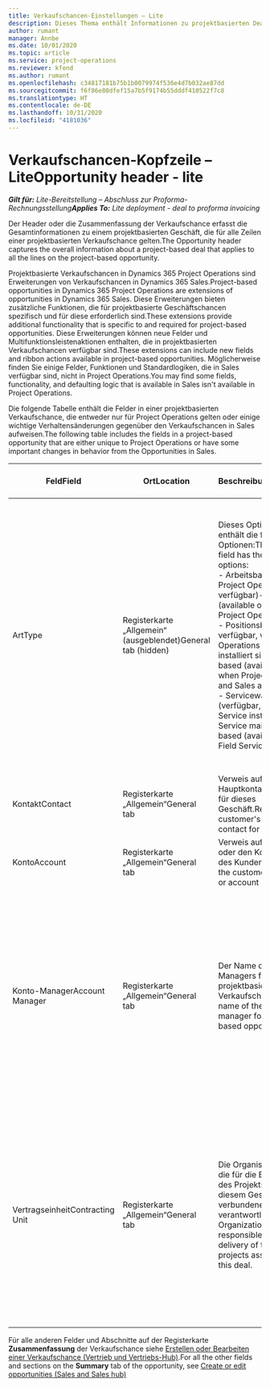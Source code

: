 ```yaml
---
title: Verkaufschancen-Einstellungen – Lite
description: Dieses Thema enthält Informationen zu projektbasierten Deals und projektbasierten Verkaufschancen-Zeilen.
author: rumant
manager: Annbe
ms.date: 10/01/2020
ms.topic: article
ms.service: project-operations
ms.reviewer: kfend
ms.author: rumant
ms.openlocfilehash: c34817181b75b1b0079974f536e4d7b032ae87dd
ms.sourcegitcommit: f6f86e80dfef15a7b5f9174b55dddf410522f7c8
ms.translationtype: HT
ms.contentlocale: de-DE
ms.lasthandoff: 10/31/2020
ms.locfileid: "4181036"
---
```

# <a name="opportunity-header---lite"></a><span data-ttu-id="6a228-103">Verkaufschancen-Kopfzeile – Lite</span><span class="sxs-lookup"><span data-stu-id="6a228-103">Opportunity header - lite</span></span>

<span data-ttu-id="6a228-104">_**Gilt für:** Lite-Bereitstellung – Abschluss zur Proforma-Rechnungsstellung_</span><span class="sxs-lookup"><span data-stu-id="6a228-104">_**Applies To:** Lite deployment - deal to proforma invoicing_</span></span>

<span data-ttu-id="6a228-105">Der Header oder die Zusammenfassung der Verkaufschance erfasst die Gesamtinformationen zu einem projektbasierten Geschäft, die für alle Zeilen einer projektbasierten Verkaufschance gelten.</span><span class="sxs-lookup"><span data-stu-id="6a228-105">The Opportunity header captures the overall information about a project-based deal that applies to all the lines on the project-based opportunity.</span></span>

<span data-ttu-id="6a228-106">Projektbasierte Verkaufschancen in Dynamics 365 Project Operations sind Erweiterungen von Verkaufschancen in Dynamics 365 Sales.</span><span class="sxs-lookup"><span data-stu-id="6a228-106">Project-based opportunities in Dynamics 365 Project Operations are extensions of opportunities in Dynamics 365 Sales.</span></span> <span data-ttu-id="6a228-107">Diese Erweiterungen bieten zusätzliche Funktionen, die für projektbasierte Geschäftschancen spezifisch und für diese erforderlich sind.</span><span class="sxs-lookup"><span data-stu-id="6a228-107">These extensions provide additional functionality that is specific to and required for project-based opportunities.</span></span> <span data-ttu-id="6a228-108">Diese Erweiterungen können neue Felder und Multifunktionsleistenaktionen enthalten, die in projektbasierten Verkaufschancen verfügbar sind.</span><span class="sxs-lookup"><span data-stu-id="6a228-108">These extensions can include new fields and ribbon actions available in project-based opportunities.</span></span> <span data-ttu-id="6a228-109">Möglicherweise finden Sie einige Felder, Funktionen und Standardlogiken, die in Sales verfügbar sind, nicht in Project Operations.</span><span class="sxs-lookup"><span data-stu-id="6a228-109">You may find some fields, functionality, and defaulting logic that is available in Sales isn't available in Project Operations.</span></span>

<span data-ttu-id="6a228-110">Die folgende Tabelle enthält die Felder in einer projektbasierten Verkaufschance, die entweder nur für Project Operations gelten oder einige wichtige Verhaltensänderungen gegenüber den Verkaufschancen in Sales aufweisen.</span><span class="sxs-lookup"><span data-stu-id="6a228-110">The following table includes the fields in a project-based opportunity that are either unique to Project Operations or have some important changes in behavior from the Opportunities in Sales.</span></span>

| <span data-ttu-id="6a228-111">**Feld**</span><span class="sxs-lookup"><span data-stu-id="6a228-111">**Field**</span></span> | <span data-ttu-id="6a228-112">**Ort**</span><span class="sxs-lookup"><span data-stu-id="6a228-112">**Location**</span></span> | <span data-ttu-id="6a228-113">**Beschreibung**</span><span class="sxs-lookup"><span data-stu-id="6a228-113">**Description**</span></span> | <span data-ttu-id="6a228-114">**Downstream-Auswirkungen**</span><span class="sxs-lookup"><span data-stu-id="6a228-114">**Downstream impact**</span></span> |
| --- | --- | --- | --- |
| <span data-ttu-id="6a228-115">Art</span><span class="sxs-lookup"><span data-stu-id="6a228-115">Type</span></span> | <span data-ttu-id="6a228-116">Registerkarte „Allgemein“ (ausgeblendet)</span><span class="sxs-lookup"><span data-stu-id="6a228-116">General tab (hidden)</span></span> | <span data-ttu-id="6a228-117">Dieses Optionssatzfeld enthält die folgenden Optionen:</span><span class="sxs-lookup"><span data-stu-id="6a228-117">This option set field has the following options:</span></span></br><span data-ttu-id="6a228-118">- Arbeitsbasiert (nur bei Project Operations verfügbar)</span><span class="sxs-lookup"><span data-stu-id="6a228-118">- Work-based (available only with Project Operations)</span></span></br><span data-ttu-id="6a228-119">- Positionsbasiert (nur verfügbar, wenn Project Operations und Sales installiert sind)</span><span class="sxs-lookup"><span data-stu-id="6a228-119">- Item-based (available only when Project Operations and Sales are installed)</span></span></br><span data-ttu-id="6a228-120">- Servicewartungsbasiert (verfügbar, wenn Field Service installiert ist)</span><span class="sxs-lookup"><span data-stu-id="6a228-120">- Service maintenance-based (available when Field Service is installed)</span></span> | <span data-ttu-id="6a228-121">Wenn Sie Project Operations verwenden, wird dieser Feldwert automatisch auf **Arbeitsbasiert** festgelegt. Dadurch wird die Verkaufschance als projektbasiert klassifiziert.</span><span class="sxs-lookup"><span data-stu-id="6a228-121">When you use Project Operations, this field value is automatically set to **Work-based** which classifies the Opportunity as project-based.</span></span> <span data-ttu-id="6a228-122">Eine Verkaufschance sollte projektbasiert sein, um alle projektspezifischen Erweiterungen und Funktionen im nachgelagerten Verkaufsprozess für dieses Geschäft zu aktivieren.</span><span class="sxs-lookup"><span data-stu-id="6a228-122">An Opportunity should be project-based to enable all project-specific extensions and functionality in the downstream sales process for this deal.</span></span> |
| <span data-ttu-id="6a228-123">Kontakt</span><span class="sxs-lookup"><span data-stu-id="6a228-123">Contact</span></span> | <span data-ttu-id="6a228-124">Registerkarte „Allgemein“</span><span class="sxs-lookup"><span data-stu-id="6a228-124">General tab</span></span> | <span data-ttu-id="6a228-125">Verweis auf den Hauptkontakt des Kunden für dieses Geschäft.</span><span class="sxs-lookup"><span data-stu-id="6a228-125">Reference to the customer's primary contact for this deal.</span></span> | |
| <span data-ttu-id="6a228-126">Konto</span><span class="sxs-lookup"><span data-stu-id="6a228-126">Account</span></span> | <span data-ttu-id="6a228-127">Registerkarte „Allgemein“</span><span class="sxs-lookup"><span data-stu-id="6a228-127">General tab</span></span> | <span data-ttu-id="6a228-128">Verweis auf die Firma oder den Kontodatensatz des Kunden.</span><span class="sxs-lookup"><span data-stu-id="6a228-128">Reference to the customer's company or account record.</span></span> | |
| <span data-ttu-id="6a228-129">Konto-Manager</span><span class="sxs-lookup"><span data-stu-id="6a228-129">Account Manager</span></span> | <span data-ttu-id="6a228-130">Registerkarte „Allgemein“</span><span class="sxs-lookup"><span data-stu-id="6a228-130">General tab</span></span> | <span data-ttu-id="6a228-131">Der Name des Account Managers für diese projektbasierte Verkaufschance.</span><span class="sxs-lookup"><span data-stu-id="6a228-131">The name of the Account manager for this project-based opportunity.</span></span> | <span data-ttu-id="6a228-132">Der Account Manager ist verantwortlich für die Verwaltung der Beziehung zum Kunden bis zum Abschluss dieses Projekts.</span><span class="sxs-lookup"><span data-stu-id="6a228-132">The Account manager is responsible for managing the relationship with the customer through the completion of this project.</span></span> <span data-ttu-id="6a228-133">Basierend auf dem buchbaren Ressourceneintrag, der an den Account Manager gebunden ist, ist die Vertragseinheit voreingestellt.</span><span class="sxs-lookup"><span data-stu-id="6a228-133">Based on the bookable resource record tied to the Account manager, the contracting unit is defaulted.</span></span> |
| <span data-ttu-id="6a228-134">Vertragseinheit</span><span class="sxs-lookup"><span data-stu-id="6a228-134">Contracting Unit</span></span> | <span data-ttu-id="6a228-135">Registerkarte „Allgemein“</span><span class="sxs-lookup"><span data-stu-id="6a228-135">General tab</span></span> | <span data-ttu-id="6a228-136">Die Organisationseinheit, die für die Bereitstellung des Projekts oder der mit diesem Geschäft verbundenen Projekte verantwortlich ist.</span><span class="sxs-lookup"><span data-stu-id="6a228-136">The Organization unit that is responsible for the delivery of the project or projects associated with this deal.</span></span> | <span data-ttu-id="6a228-137">Die Vertragseinheit ist die Abteilung des Unternehmens, die die Projekte nach Abschluss des Geschäfts abschließt.</span><span class="sxs-lookup"><span data-stu-id="6a228-137">The contracting unit is the division of the company that will complete the project(s) after the deal is closed.</span></span> <span data-ttu-id="6a228-138">Jede Vertragseinheit hat eine Währung, und diese Währung wird verwendet, um geschätzte und tatsächliche Kosten zu melden, die während des Projekts anfallen.</span><span class="sxs-lookup"><span data-stu-id="6a228-138">Every contracting unit has a currency, and this currency is used to report estimated and actual costs incurred during the project.</span></span> |

<span data-ttu-id="6a228-139">Für alle anderen Felder und Abschnitte auf der Registerkarte **Zusammenfassung** der Verkaufschance siehe [Erstellen oder Bearbeiten einer Verkaufschance (Vertrieb und Vertriebs-Hub)](https://docs.microsoft.com/dynamics365/sales-enterprise/create-edit-opportunity-sales).</span><span class="sxs-lookup"><span data-stu-id="6a228-139">For all the other fields and sections on the **Summary** tab of the opportunity, see [Create or edit opportunities (Sales and Sales hub)](https://docs.microsoft.com/dynamics365/sales-enterprise/create-edit-opportunity-sales)</span></span>
